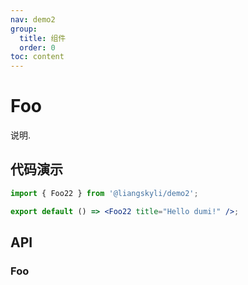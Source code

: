 ```yaml
---
nav: demo2
group:
  title: 组件
  order: 0
toc: content
---
```


# Foo

说明.

## 代码演示

```jsx
import { Foo22 } from '@liangskyli/demo2';

export default () => <Foo22 title="Hello dumi!" />;
```

## API

### Foo

<API id="Foo22"></API>
